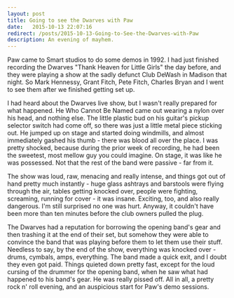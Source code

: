 ```yaml
---
layout: post
title: Going to see the Dwarves with Paw
date:   2015-10-13 22:07:16
redirect: /posts/2015-10-13-Going-to-See-the-Dwarves-with-Paw
description: An evening of mayhem.
---
```


Paw came to Smart studios to do some demos in 1992. I had just finished recording the Dwarves "Thank Heaven for Little Girls" the day before, and they were playing a show at the sadly defunct Club DeWash in Madison that night. So Mark Hennessy, Grant Fitch, Pete Fitch, Charles Bryan and I went to see them after we finished getting set up. 

I had heard about the Dwarves live show, but I wasn't really prepared for what happened. He Who Cannot Be Named came out wearing a nylon over his head, and nothing else. The little plastic bud on his guitar's pickup selector switch had come off, so there was just a little metal piece sticking out. He jumped up on stage and started doing windmills, and almost immediately gashed his thumb - there was blood all over the place. I was pretty shocked, because during the prior week of recording, he had been the sweetest, most mellow guy you could imagine. On stage, it was like he was possessed. Not that the rest of the band were passive - far from it. 

The show was loud, raw, menacing and really intense, and things got out of hand pretty much instantly - huge glass ashtrays and barstools were flying through the air, tables getting knocked over, people were fighting, screaming, running for cover - it was insane. Exciting, too, and also really dangerous. I'm still surprised no one was hurt. Anyway, it couldn't have been more than ten minutes before the club owners pulled the plug. 

The Dwarves had a reputation for borrowing the opening band's gear and then trashing it at the end of their set, but somehow they were able to convince the band that was playing before them to let them use their stuff. Needless to say, by the end of the show, everything was knocked over - drums, cymbals, amps, everything. The band made a quick exit, and I doubt they even got paid. Things quieted down pretty fast, except for the loud cursing of the drummer for the opening band, when he saw what had happened to his band's gear. He was really pissed off. All in all, a pretty rock n' roll evening, and an auspicious start for Paw's demo sessions. 